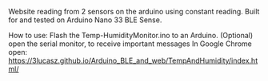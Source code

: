 Website reading from 2 sensors on the arduino using constant reading.
Built for and tested on Arduino Nano 33 BLE Sense.

How to use:
Flash the Temp-HumidityMonitor.ino to an Arduino.
(Optional) open the serial monitor, to receive important messages
In Google Chrome open: https://3lucasz.github.io/Arduino_BLE_and_web/TempAndHumidity/index.html/

